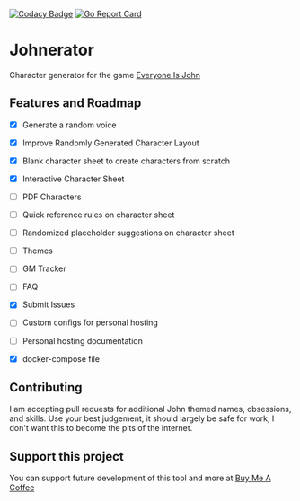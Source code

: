 [![Codacy Badge](https://app.codacy.com/project/badge/Grade/6b12e5095a04487ca398b9c9b1cd1d75)](https://www.codacy.com/gh/jmillerv/johngenerator/dashboard?utm_source=github.com&amp;utm_medium=referral&amp;utm_content=jmillerv/johngenerator&amp;utm_campaign=Badge_Grade) [![Go Report Card](https://goreportcard.com/badge/github.com/jmillerv/johngenerator)](https://goreportcard.com/report/github.com/jmillerv/johngenerator)
# Johnerator 
Character generator for the game [Everyone Is John](https://img.4plebs.org/boards/tg/image/1377/34/1377343288798.pdf)

## Features and Roadmap 
- [x] Generate a random voice
- [x] Improve Randomly Generated Character Layout
- [x] Blank character sheet to create characters from scratch
- [x] Interactive Character Sheet 
- [ ] PDF Characters
- [ ] Quick reference rules on character sheet
- [ ] Randomized placeholder suggestions on character sheet
- [ ] Themes
- [ ] GM Tracker
- [ ] FAQ
- [x] Submit Issues
- [ ] Custom configs for personal hosting
- [ ] Personal hosting documentation
- [x] docker-compose file


## Contributing 
I am accepting pull requests for additional John themed names, obsessions, and skills.
Use your best judgement, it should largely be safe for work, I don't want this to become the pits of the internet. 

## Support this project 

You can support future development of this tool and more at [Buy Me A Coffee](https://buymeacoffee.com/jeremiah.dev)                
